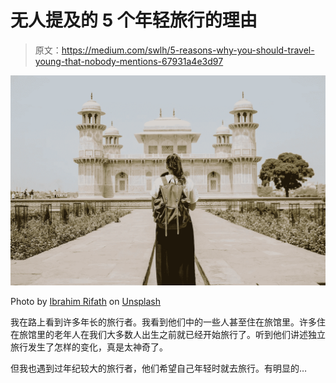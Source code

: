 # 无人提及的 5 个年轻旅行的理由

> 原文：<https://medium.com/swlh/5-reasons-why-you-should-travel-young-that-nobody-mentions-67931a4e3d97>

![](img/b08f8f20f3e4edc382d0a0f723ff841a.png)

Photo by [Ibrahim Rifath](https://unsplash.com/@photoripey?utm_source=unsplash&utm_medium=referral&utm_content=creditCopyText) on [Unsplash](https://unsplash.com/search/photos/travel?utm_source=unsplash&utm_medium=referral&utm_content=creditCopyText)

我在路上看到许多年长的旅行者。我看到他们中的一些人甚至住在旅馆里。许多住在旅馆里的老年人在我们大多数人出生之前就已经开始旅行了。听到他们讲述独立旅行发生了怎样的变化，真是太神奇了。

但我也遇到过年纪较大的旅行者，他们希望自己年轻时就去旅行。有明显的…